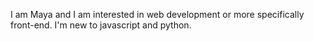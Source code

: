 I am Maya and I am interested in web development or more specifically front-end. 
I'm new to javascript and python.



